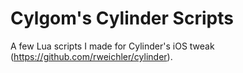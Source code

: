 Cylgom's Cylinder Scripts
=========================

A few Lua scripts I made for Cylinder's iOS tweak (https://github.com/rweichler/cylinder).
